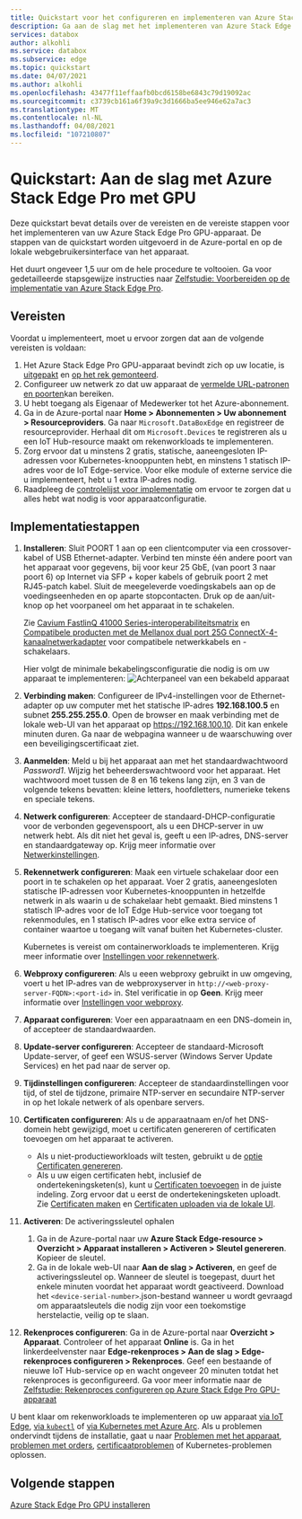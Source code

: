 ```yaml
---
title: Quickstart voor het configureren en implementeren van Azure Stack Edge GPU | Microsoft Docs
description: Ga aan de slag met het implementeren van Azure Stack Edge GPU nadat het apparaat is ontvangen.
services: databox
author: alkohli
ms.service: databox
ms.subservice: edge
ms.topic: quickstart
ms.date: 04/07/2021
ms.author: alkohli
ms.openlocfilehash: 43477f11effaafb0bcd6158be6843c79d19092ac
ms.sourcegitcommit: c3739cb161a6f39a9c3d1666ba5ee946e62a7ac3
ms.translationtype: MT
ms.contentlocale: nl-NL
ms.lasthandoff: 04/08/2021
ms.locfileid: "107210807"
---
```

# <a name="quickstart-get-started-with-azure-stack-edge-pro-with-gpu"></a>Quickstart: Aan de slag met Azure Stack Edge Pro met GPU 

Deze quickstart bevat details over de vereisten en de vereiste stappen voor het implementeren van uw Azure Stack Edge Pro GPU-apparaat. De stappen van de quickstart worden uitgevoerd in de Azure-portal en op de lokale webgebruikersinterface van het apparaat. 

Het duurt ongeveer 1,5 uur om de hele procedure te voltooien. Ga voor gedetailleerde stapsgewijze instructies naar [Zelfstudie: Voorbereiden op de implementatie van Azure Stack Edge Pro](azure-stack-edge-gpu-deploy-prep.md#deployment-configuration-checklist). 


## <a name="prerequisites"></a>Vereisten

Voordat u implementeert, moet u ervoor zorgen dat aan de volgende vereisten is voldaan:

1. Het Azure Stack Edge Pro GPU-apparaat bevindt zich op uw locatie, is [uitgepakt](azure-stack-edge-gpu-deploy-install.md#unpack-the-device) en [op het rek gemonteerd](azure-stack-edge-gpu-deploy-install.md#rack-the-device). 
1. Configureer uw netwerk zo dat uw apparaat de [vermelde URL-patronen en poorten](azure-stack-edge-gpu-system-requirements.md#networking-port-requirements)kan bereiken. 
1. U hebt toegang als Eigenaar of Medewerker tot het Azure-abonnement.
1. Ga in de Azure-portal naar **Home > Abonnementen > Uw abonnement > Resourceproviders**. Ga naar `Microsoft.DataBoxEdge` en registreer de resourceprovider. Herhaal dit om `Microsoft.Devices` te registreren als u een IoT Hub-resource maakt om rekenworkloads te implementeren.
1. Zorg ervoor dat u minstens 2 gratis, statische, aaneengesloten IP-adressen voor Kubernetes-knooppunten hebt, en minstens 1 statisch IP-adres voor de IoT Edge-service. Voor elke module of externe service die u implementeert, hebt u 1 extra IP-adres nodig.
1. Raadpleeg de [controlelijst voor implementatie](azure-stack-edge-gpu-deploy-checklist.md) om ervoor te zorgen dat u alles hebt wat nodig is voor apparaatconfiguratie. 


## <a name="deployment-steps"></a>Implementatiestappen

1. **Installeren**: Sluit POORT 1 aan op een clientcomputer via een crossover-kabel of USB Ethernet-adapter. Verbind ten minste één andere poort van het apparaat voor gegevens, bij voor keur 25 GbE, (van poort 3 naar poort 6) op Internet via SFP + koper kabels of gebruik poort 2 met RJ45-patch kabel. Sluit de meegeleverde voedingskabels aan op de voedingseenheden en op aparte stopcontacten. Druk op de aan/uit-knop op het voorpaneel om het apparaat in te schakelen.  

    Zie [Cavium FastlinQ 41000 Series-interoperabiliteitsmatrix](https://www.marvell.com/documents/xalflardzafh32cfvi0z/) en [Compatibele producten met de Mellanox dual port 25G ConnectX-4-kanaalnetwerkadapter](https://docs.mellanox.com/display/ConnectX4LxFirmwarev14271016/Firmware+Compatible+Products) voor compatibele netwerkkabels en -schakelaars.

    Hier volgt de minimale bekabelingsconfiguratie die nodig is om uw apparaat te implementeren:  ![Achterpaneel van een bekabeld apparaat](./media/azure-stack-edge-gpu-quickstart/backplane-min-cabling-1.png)

2. **Verbinding maken**: Configureer de IPv4-instellingen voor de Ethernet-adapter op uw computer met het statische IP-adres **192.168.100.5** en subnet **255.255.255.0**. Open de browser en maak verbinding met de lokale web-UI van het apparaat op https://192.168.100.10. Dit kan enkele minuten duren. Ga naar de webpagina wanneer u de waarschuwing over een beveiligingscertificaat ziet.

3. **Aanmelden**: Meld u bij het apparaat aan met het standaardwachtwoord *Password1*. Wijzig het beheerderswachtwoord voor het apparaat. Het wachtwoord moet tussen de 8 en 16 tekens lang zijn, en 3 van de volgende tekens bevatten: kleine letters, hoofdletters, numerieke tekens en speciale tekens.

4. **Netwerk configureren**: Accepteer de standaard-DHCP-configuratie voor de verbonden gegevenspoort, als u een DHCP-server in uw netwerk hebt. Als dit niet het geval is, geeft u een IP-adres, DNS-server en standaardgateway op. Krijg meer informatie over [Netwerkinstellingen](azure-stack-edge-gpu-deploy-configure-network-compute-web-proxy.md#configure-network).

5. **Rekennetwerk configureren**: Maak een virtuele schakelaar door een poort in te schakelen op het apparaat. Voer 2 gratis, aaneengesloten statische IP-adressen voor Kubernetes-knooppunten in hetzelfde netwerk in als waarin u de schakelaar hebt gemaakt. Bied minstens 1 statisch IP-adres voor de IoT Edge Hub-service voor toegang tot rekenmodules, en 1 statisch IP-adres voor elke extra service of container waartoe u toegang wilt vanaf buiten het Kubernetes-cluster. 

    Kubernetes is vereist om containerworkloads te implementeren. Krijg meer informatie over [Instellingen voor rekennetwerk](azure-stack-edge-gpu-deploy-configure-network-compute-web-proxy.md#enable-compute-network).

6. **Webproxy configureren**: Als u eeen webproxy gebruikt in uw omgeving, voert u het IP-adres van de webproxyserver in `http://<web-proxy-server-FQDN>:<port-id>` in. Stel verificatie in op **Geen**. Krijg meer informatie over [Instellingen voor webproxy](azure-stack-edge-gpu-deploy-configure-network-compute-web-proxy.md#configure-web-proxy).

7. **Apparaat configureren**: Voer een apparaatnaam en een DNS-domein in, of accepteer de standaardwaarden. 

8. **Update-server configureren**: Accepteer de standaard-Microsoft Update-server, of geef een WSUS-server (Windows Server Update Services) en het pad naar de server op. 

9. **Tijdinstellingen configureren**: Accepteer de standaardinstellingen voor tijd, of stel de tijdzone, primaire NTP-server en secundaire NTP-server in op het lokale netwerk of als openbare servers.

10. **Certificaten configureren**: Als u de apparaatnaam en/of het DNS-domein hebt gewijzigd, moet u certificaten genereren of certificaten toevoegen om het apparaat te activeren. 

    - Als u niet-productieworkloads wilt testen, gebruikt u de [optie Certificaten genereren](azure-stack-edge-gpu-deploy-configure-certificates.md#generate-device-certificates). 
    - Als u uw eigen certificaten hebt, inclusief de ondertekeningsketen(s), kunt u [Certificaten toevoegen](azure-stack-edge-gpu-deploy-configure-certificates.md#bring-your-own-certificates) in de juiste indeling. Zorg ervoor dat u eerst de ondertekeningsketen uploadt. Zie [Certificaten maken](azure-stack-edge-gpu-create-certificates-tool.md) en [Certificaten uploaden via de lokale UI](azure-stack-edge-gpu-deploy-configure-certificates.md#bring-your-own-certificates).

11. **Activeren**: De activeringssleutel ophalen 

    1. Ga in de Azure-portal naar uw **Azure Stack Edge-resource > Overzicht > Apparaat installeren > Activeren > Sleutel genereren**. Kopieer de sleutel. 
    1. Ga in de lokale web-UI naar **Aan de slag > Activeren**, en geef de activeringssleutel op. Wanneer de sleutel is toegepast, duurt het enkele minuten voordat het apparaat wordt geactiveerd. Download het `<device-serial-number>`.json-bestand wanneer u wordt gevraagd om apparaatsleutels die nodig zijn voor een toekomstige herstelactie, veilig op te slaan. 

12. **Rekenproces configureren**: Ga in de Azure-portal naar **Overzicht > Apparaat**. Controleer of het apparaat **Online** is. Ga in het linkerdeelvenster naar **Edge-rekenproces > Aan de slag > Edge-rekenproces configureren > Rekenproces**. Geef een bestaande of nieuwe IoT Hub-service op en wacht ongeveer 20 minuten totdat het rekenproces is geconfigureerd. Ga voor meer informatie naar de [Zelfstudie: Rekenproces configureren op Azure Stack Edge Pro GPU-apparaat](azure-stack-edge-gpu-deploy-configure-compute.md)

U bent klaar om rekenworkloads te implementeren op uw apparaat [via IoT Edge](azure-stack-edge-gpu-deploy-sample-module-marketplace.md), [via `kubectl`](azure-stack-edge-gpu-create-kubernetes-cluster.md) of [via Kubernetes met Azure Arc](azure-stack-edge-gpu-deploy-arc-kubernetes-cluster.md). Als u problemen ondervindt tijdens de installatie, gaat u naar [Problemen met het apparaat](), [problemen met orders](azure-stack-edge-gpu-troubleshoot.md), [certificaatproblemen](azure-stack-edge-gpu-certificate-troubleshooting.md) of Kubernetes-problemen oplossen. 

## <a name="next-steps"></a>Volgende stappen

[Azure Stack Edge Pro GPU installeren](./azure-stack-edge-gpu-deploy-install.md)



